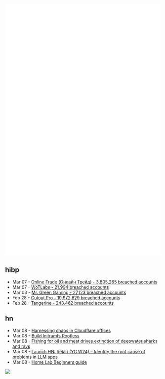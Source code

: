 ![Metrics](https://raw.githubusercontent.com/phixion/phixion/master/metrics.svg)

## hibp

<!--
for https://github.com/phixion/phixion/blob/main/.github/workflows/feeds.yml
-->
<!--START_SECTION:haveibeenpwnd-->
- Mar 07 - [Online Trade (Онлайн Трейд) - 3,805,265 breached accounts](https://haveibeenpwned.com/PwnedWebsites#OnlineTrade)
- Mar 07 - [WoTLabs - 21,994 breached accounts](https://haveibeenpwned.com/PwnedWebsites#WoTLabs)
- Mar 03 - [Mr. Green Gaming - 27,123 breached accounts](https://haveibeenpwned.com/PwnedWebsites#MrGreenGaming)
- Feb 28 - [Cutout.Pro - 19,972,829 breached accounts](https://haveibeenpwned.com/PwnedWebsites#CutoutPro)
- Feb 28 - [Tangerine - 243,462 breached accounts](https://haveibeenpwned.com/PwnedWebsites#Tangerine)
<!--END_SECTION:haveibeenpwnd-->

## hn

<!--
for https://github.com/phixion/phixion/blob/main/.github/workflows/feeds.yml
-->
<!--START_SECTION:hn-->
- Mar 08 - [Harnessing chaos in Cloudflare offices](https://blog.cloudflare.com/harnessing-office-chaos)
- Mar 08 - [Build Initramfs Rootless](https://blog.izissise.net/posts/initramfs/)
- Mar 08 - [Fishing for oil and meat drives extinction of deepwater sharks and rays](https://www.science.org/doi/10.1126/science.ade9121)
- Mar 08 - [Launch HN: Relari (YC W24) – Identify the root cause of problems in LLM apps](https://news.ycombinator.com/item?id=39641105)
- Mar 08 - [Home Lab Beginners guide](https://linuxblog.io/home-lab-beginners-guide-hardware/)
<!--END_SECTION:hn-->

<!--
for https://yhype.me
-->
![](https://hit.yhype.me/github/profile?user_id=13013670)
